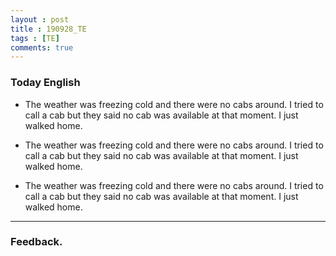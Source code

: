 ```yaml
---
layout : post
title : 190928_TE
tags : [TE]
comments: true
---
```

### Today English
- The weather was freezing cold and there were no cabs around. I tried to call a cab but they said no cab was available at that moment. I just walked home.

- The weather was freezing cold and there were no cabs around. I tried to call a cab but they said no cab was available at that moment. I just walked home.

- The weather was freezing cold and there were no cabs around. I tried to call a cab but they said no cab was available at that moment. I just walked home.

--- 
### Feedback.

